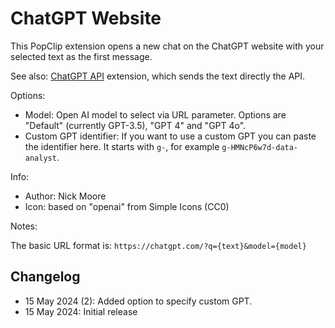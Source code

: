 # ChatGPT Website

This PopClip extension opens a new chat on the ChatGPT website with your selected text as the first message.

See also: [ChatGPT API](https://www.popclip.app/extensions/x/48f32j) extension, which sends the text directly the API.

Options:

- Model: Open AI model to select via URL parameter. Options are "Default" (currently GPT-3.5), "GPT 4" and "GPT 4o".
- Custom GPT identifier: If you want to use a custom GPT you can paste the identifier here. It starts with `g-`, for example `g-HMNcP6w7d-data-analyst`.

Info:

- Author: Nick Moore
- Icon: based on "openai" from Simple Icons (CC0)

Notes:

The basic URL format is: `https://chatgpt.com/?q={text}&model={model}`

## Changelog

- 15 May 2024 (2): Added option to specify custom GPT.
- 15 May 2024: Initial release
